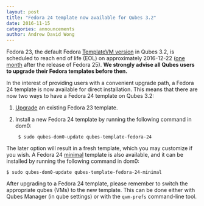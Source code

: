 ```yaml
---
layout: post
title: "Fedora 24 template now available for Qubes 3.2"
date: 2016-11-15
categories: announcements
author: Andrew David Wong
---
```


Fedora 23, the default Fedora [TemplateVM version] in Qubes 3.2, is scheduled to
reach end of life (EOL) on approximately 2016-12-22
([one month][fedora-maintenance-schedule] after the release of Fedora 25). **We
strongly advise all Qubes users to upgrade their Fedora templates before then.**

In the interest of providing users with a convenient upgrade path, a Fedora 24
template is now available for direct installation. This means that there are now
two ways to have a Fedora 24 template on Qubes 3.2:

1. [Upgrade] an existing Fedora 23 template.

2. Install a new Fedora 24 template by running the following command in dom0:

        $ sudo qubes-dom0-update qubes-template-fedora-24

The later option will result in a fresh template, which you may customize if
you wish. A Fedora 24 [minimal] template is also available, and it can be
installed by running the following command in dom0:

    $ sudo qubes-dom0-update qubes-template-fedora-24-minimal

After upgrading to a Fedora 24 template, please remember to switch the
appropriate qubes (VMs) to the new template. This can be done either with Qubes
Manager (in qube settings) or with the `qvm-prefs` command-line tool.


[TemplateVM version]: /doc/supported-versions/#templatevms
[fedora-maintenance-schedule]: https://fedoraproject.org/wiki/Fedora_Release_Life_Cycle#Maintenance_Schedule
[Upgrade]: /doc/templates/fedora/#upgrading
[minimal]: /doc/templates/fedora-minimal/
